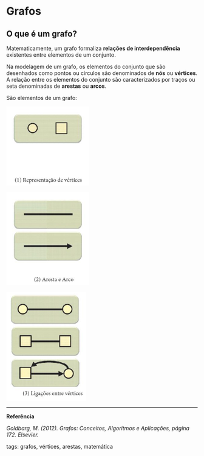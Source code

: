 # Grafos

## O que é um grafo?

Matematicamente, um grafo formaliza **relações de interdependência** existentes entre elementos de um conjunto.

Na modelagem de um grafo, os elementos do conjunto que são desenhados como pontos ou círculos são denominados de **nós** ou **vértices**. A relação entre os elementos do conjunto são caracterizados por traços ou seta denominadas de **arestas** ou **arcos**.

São elementos de um grafo:

![representação de vértices](img/p0001-0.png)

![Arestas e Arcos](img/p0001-1.png)

![Ligações entre vértices](img/p0001-2.png)

---

**Referência**

_Goldbarg, M. (2012). Grafos: Conceitos, Algoritmos e Aplicações, página 172. Elsevier._

tags: grafos, vértices, arestas, matemática
